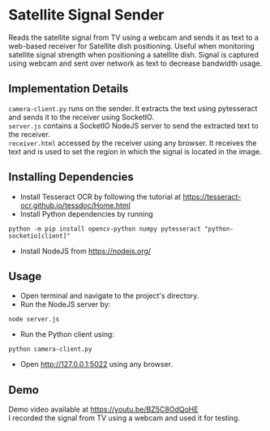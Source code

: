 # Satellite Signal Sender
Reads the satellite signal from TV using a webcam and sends it as text to a web-based receiver for Satellite dish positioning.
Useful when monitoring satellite signal strength when positioning a satellite dish.
Signal is captured using webcam and sent over network as text to decrease bandwidth usage.
## Implementation Details
```camera-client.py``` runs on the sender. It extracts the text using pytesseract and sends it to the receiver using SocketIO. <br />
```server.js``` contains a SocketIO NodeJS server to send the extracted text to the receiver. <br />
```receiver.html``` accessed by the receiver using any browser. It receives the text and is used to set the region in which the signal is located in the image. <br />
## Installing Dependencies
- Install Tesseract OCR by following the tutorial at https://tesseract-ocr.github.io/tessdoc/Home.html
- Install Python dependencies by running
```
python -m pip install opencv-python numpy pytesseract "python-socketio[client]"
```
- Install NodeJS from https://nodejs.org/
## Usage
- Open terminal and navigate to the project's directory.
- Run the NodeJS server by:
```
node server.js
```
- Run the Python client using:
```
python camera-client.py
```
- Open http://127.0.0.1:5022 using any browser.

## Demo
Demo video available at https://youtu.be/BZ5C8OdQoHE <br />
I recorded the signal from TV using a webcam and used it for testing.
